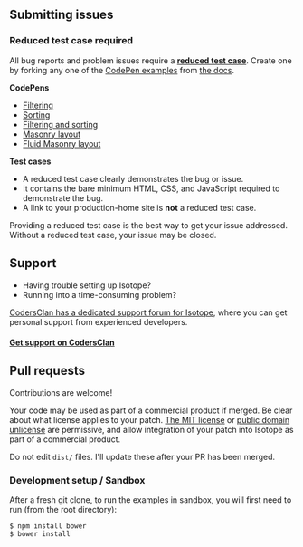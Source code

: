## Submitting issues

### Reduced test case required

All bug reports and problem issues require a [**reduced test case**](http://css-tricks.com/reduced-test-cases/). Create one by forking any one of the [CodePen examples](http://codepen.io/desandro/tag/isotope-docs) from [the docs](http://isotope.metafizzy.co).

**CodePens**

+ [Filtering](http://codepen.io/desandro/pen/Ehgij)
+ [Sorting](http://codepen.io/desandro/pen/lzCqe)
+ [Filtering and sorting](http://codepen.io/desandro/pen/nFrte)
+ [Masonry layout](http://codepen.io/desandro/pen/mEinp)
+ [Fluid Masonry layout](http://codepen.io/desandro/pen/mIkhq)

**Test cases**

+ A reduced test case clearly demonstrates the bug or issue.
+ It contains the bare minimum HTML, CSS, and JavaScript required to demonstrate the bug.
+ A link to your production-home site is **not** a reduced test case.

Providing a reduced test case is the best way to get your issue addressed. Without a reduced test case, your issue may be closed.

## Support

+ Having trouble setting up Isotope?
+ Running into a time-consuming problem?

[CodersClan has a dedicated support forum for Isotope](https://www.codersclan.net/?repo_id=1), where you can get personal support from experienced developers.

#### [Get support on CodersClan](https://www.codersclan.net/?repo_id=1)

## Pull requests

Contributions are welcome!

Your code may be used as part of a commercial product if merged. Be clear about what license applies to your patch. [The MIT license](http://choosealicense.com/licenses/mit/) or [public domain unlicense](http://choosealicense.com/licenses/unlicense/) are permissive, and allow integration of your patch into Isotope as part of a commercial product.

Do not edit `dist/` files. I'll update these after your PR has been merged.

### Development setup / Sandbox

After a fresh git clone, to run the examples in sandbox, you will first need to run (from the root directory):

```shell
$ npm install bower
$ bower install
```
